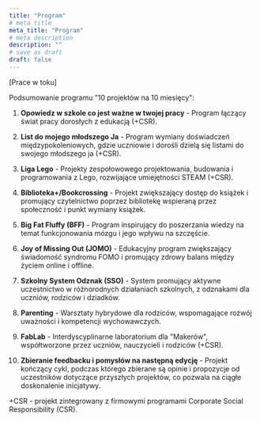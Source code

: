 ```yaml
---
title: "Program"
# meta title
meta_title: "Program"
# meta description
description: ""
# save as draft
draft: false
---
```

[Prace w toku]

Podsumowanie programu "10 projektów na 10 miesięcy":

1. **Opowiedz w szkole co jest ważne w twojej pracy** - Program łączący świat pracy dorosłych z edukacją (+CSR).

2. **List do mojego młodszego Ja** - Program wymiany doświadczeń międzypokoleniowych, gdzie uczniowie i dorośli dzielą się listami do swojego młodszego ja (+CSR).

3. **Liga Lego** - Projekty zespołowowego projektowania, budowania i programowania z Lego, rozwijające umiejętności STEAM (+CSR).

4. **Biblioteka+/Bookcrossing** - Projekt zwiększający dostęp do książek i promujący czytelnictwo poprzez bibliotekę wspieraną przez społeczność i punkt wymiany książek.

5. **Big Fat Fluffy (BFF)** - Program inspirujący do poszerzania wiedzy na temat funkcjonowania mózgu i jego wpływu na szczęście.

6. **Joy of Missing Out (JOMO)** - Edukacyjny program zwiększający świadomość syndromu FOMO i promujący zdrowy balans między życiem online i offline.

7. **Szkolny System Odznak (SSO)** - System promujący aktywne uczestnictwo w różnorodnych działaniach szkolnych, z odznakami dla uczniów, rodziców i dziadków.

8. **Parenting** - Warsztaty hybrydowe dla rodziców, wspomagające rozwój uważności i kompetencji wychowawczych.

9. **FabLab** - Interdyscyplinarne laboratorium dla "Makerów", współtworzone przez uczniów, nauczycieli i rodziców (+CSR).

10. **Zbieranie feedbacku i pomysłów na następną edycję** - Projekt kończący cykl, podczas którego zbierane są opinie i propozycje od uczestników dotyczące przyszłych projektów, co pozwala na ciągłe doskonalenie inicjatywy.


+CSR - projekt zintegrowany z firmowymi programami Corporate Social Responsibility (CSR).
